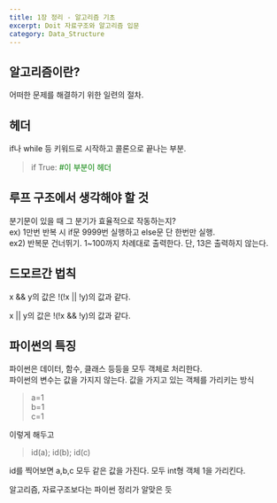 ```yaml
---
title: 1장 정리 - 알고리즘 기초
excerpt: Doit 자료구조와 알고리즘 입문
category: Data_Structure
---
```


## 알고리즘이란?  

어떠한 문제를 해결하기 위한 일련의 절차.

## 헤더

if나 while 등 키워드로 시작하고 콜론으로 끝나는 부분.

> if True:  <span style="color:green">#이 부분이 헤더</span>  

## 루프 구조에서 생각해야 할 것

분기문이 있을 때 그 분기가 효율적으로 작동하는지?  
ex) 1만번 반복 시 if문 9999번 실행하고 else문 단 한번만 실행.  
ex2) 반복문 건너뛰기. 1~100까지 차례대로 출력한다. 단, 13은 출력하지 않는다.

## 드모르간 법칙

x && y의 값은 !(!x || !y)의 값과 같다.  

x || y의 값은 !(!x && !y)의 값과 같다.  

## 파이썬의 특징

파이썬은 데이터, 함수, 클래스 등등을 모두 객체로 처리한다.  
파이썬의 변수는 값을 가지지 않는다. 값을 가지고 있는 객체를 가리키는 방식  

>a=1  
>b=1  
>c=1

이렇게 해두고  

>id(a); id(b); id(c)

id를 찍어보면 a,b,c 모두 같은 값을 가진다. 모두 int형 객체 1을 가리킨다.  

알고리즘, 자료구조보다는 파이썬 정리가 알맞은 듯  